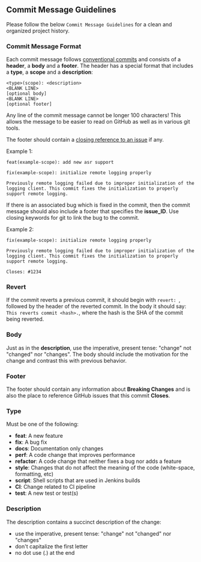## Commit Message Guidelines

Please follow the below `Commit Message Guidelines` for a clean and organized project history.

### Commit Message Format
Each commit message follows [conventional commits](https://www.conventionalcommits.org/en/v1.0.0/) and consists of a **header**, a **body** and a **footer**.  The header has a special
format that includes a **type**, a **scope** and a **description**:


```
<type>(scope): <description>
<BLANK LINE>
[optional body]
<BLANK LINE>
[optional footer]
```

Any line of the commit message cannot be longer 100 characters! This allows the message to be easier
to read on GitHub as well as in various git tools.

The footer should contain a [closing reference to an issue](https://help.github.com/articles/closing-issues-via-commit-messages/) if any.

Example 1:
```
feat(example-scope): add new asr support
```
```
fix(example-scope): initialize remote logging properly

Previously remote logging failed due to improper initialization of the logging client. This commit fixes the initialization to properly support remote logging.
```
If there is an associated bug which is fixed in the commit, then the commit message should also include a footer that specifies the **issue_ID**. Use closing keywords for git to link the bug to the commit.

Example 2:
```
fix(example-scope): initialize remote logging properly

Previously remote logging failed due to improper initialization of the logging client. This commit fixes the initialization to properly support remote logging.

Closes: #1234
```

### Revert
If the commit reverts a previous commit, it should begin with `revert: `, followed by the header of the reverted commit. In the body it should say: `This reverts commit <hash>.`, where the hash is the SHA of the commit being reverted.

### Body
Just as in the **description**, use the imperative, present tense: "change" not "changed" nor "changes".
The body should include the motivation for the change and contrast this with previous behavior.

### Footer
The footer should contain any information about **Breaking Changes** and is also the place to
reference GitHub issues that this commit **Closes**.

### Type
Must be one of the following:

* **feat**: A new feature
* **fix**: A bug fix
* **docs**: Documentation only changes
* **perf**: A code change that improves performance
* **refactor**: A code change that neither fixes a bug nor adds a feature
* **style**: Changes that do not affect the meaning of the code (white-space, formatting, etc)
* **script**: Shell scripts that are used in Jenkins builds
* **CI**: Change related to CI pipeline
* **test**: A new test or test(s)


### Description
The description contains a succinct description of the change:

* use the imperative, present tense: "change" not "changed" nor "changes"
* don't capitalize the first letter
* no dot use (.) at the end
